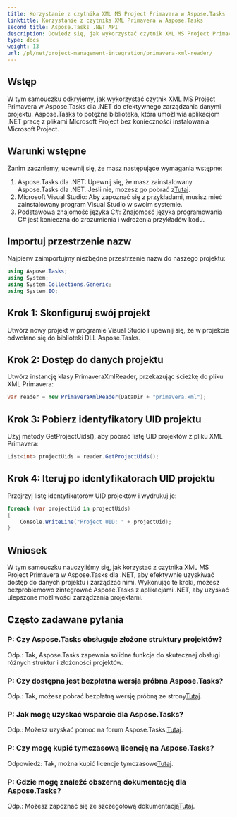 ```yaml
---
title: Korzystanie z czytnika XML MS Project Primavera w Aspose.Tasks
linktitle: Korzystanie z czytnika XML Primavera w Aspose.Tasks
second_title: Aspose.Tasks .NET API
description: Dowiedz się, jak wykorzystać czytnik XML MS Project Primavera w Aspose.Tasks dla .NET do efektywnego zarządzania danymi projektu. Uzyskaj wskazówki krok po kroku i zapoznaj się z często zadawanymi pytaniami.
type: docs
weight: 13
url: /pl/net/project-management-integration/primavera-xml-reader/
---
```

## Wstęp
W tym samouczku odkryjemy, jak wykorzystać czytnik XML MS Project Primavera w Aspose.Tasks dla .NET do efektywnego zarządzania danymi projektu. Aspose.Tasks to potężna biblioteka, która umożliwia aplikacjom .NET pracę z plikami Microsoft Project bez konieczności instalowania Microsoft Project.
## Warunki wstępne
Zanim zaczniemy, upewnij się, że masz następujące wymagania wstępne:
1.  Aspose.Tasks dla .NET: Upewnij się, że masz zainstalowany Aspose.Tasks dla .NET. Jeśli nie, możesz go pobrać z[Tutaj](https://releases.aspose.com/tasks/net/).
2. Microsoft Visual Studio: Aby zapoznać się z przykładami, musisz mieć zainstalowany program Visual Studio w swoim systemie.
3. Podstawowa znajomość języka C#: Znajomość języka programowania C# jest konieczna do zrozumienia i wdrożenia przykładów kodu.

## Importuj przestrzenie nazw
Najpierw zaimportujmy niezbędne przestrzenie nazw do naszego projektu:
```csharp
using Aspose.Tasks;
using System;
using System.Collections.Generic;
using System.IO;

```
## Krok 1: Skonfiguruj swój projekt
Utwórz nowy projekt w programie Visual Studio i upewnij się, że w projekcie odwołano się do biblioteki DLL Aspose.Tasks.
## Krok 2: Dostęp do danych projektu
Utwórz instancję klasy PrimaveraXmlReader, przekazując ścieżkę do pliku XML Primavera:
```csharp
var reader = new PrimaveraXmlReader(DataDir + "primavera.xml");
```
## Krok 3: Pobierz identyfikatory UID projektu
Użyj metody GetProjectUids(), aby pobrać listę UID projektów z pliku XML Primavera:
```csharp
List<int> projectUids = reader.GetProjectUids();
```
## Krok 4: Iteruj po identyfikatorach UID projektu
Przejrzyj listę identyfikatorów UID projektów i wydrukuj je:
```csharp
foreach (var projectUid in projectUids)
{
    Console.WriteLine("Project UID: " + projectUid);
}
```

## Wniosek
W tym samouczku nauczyliśmy się, jak korzystać z czytnika XML MS Project Primavera w Aspose.Tasks dla .NET, aby efektywnie uzyskiwać dostęp do danych projektu i zarządzać nimi. Wykonując te kroki, możesz bezproblemowo zintegrować Aspose.Tasks z aplikacjami .NET, aby uzyskać ulepszone możliwości zarządzania projektami.
## Często zadawane pytania
### P: Czy Aspose.Tasks obsługuje złożone struktury projektów?
Odp.: Tak, Aspose.Tasks zapewnia solidne funkcje do skutecznej obsługi różnych struktur i złożoności projektów.
### P: Czy dostępna jest bezpłatna wersja próbna Aspose.Tasks?
Odp.: Tak, możesz pobrać bezpłatną wersję próbną ze strony[Tutaj](https://releases.aspose.com/).
### P: Jak mogę uzyskać wsparcie dla Aspose.Tasks?
 Odp.: Możesz uzyskać pomoc na forum Aspose.Tasks.[Tutaj](https://forum.aspose.com/c/tasks/15).
### P: Czy mogę kupić tymczasową licencję na Aspose.Tasks?
 Odpowiedź: Tak, można kupić licencje tymczasowe[Tutaj](https://purchase.aspose.com/temporary-license/).
### P: Gdzie mogę znaleźć obszerną dokumentację dla Aspose.Tasks?
 Odp.: Możesz zapoznać się ze szczegółową dokumentacją[Tutaj](https://reference.aspose.com/tasks/net/).